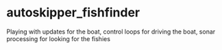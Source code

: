 # autoskipper_fishfinder
Playing with updates for the boat, control loops for driving the boat, sonar processing for looking for the fishies
